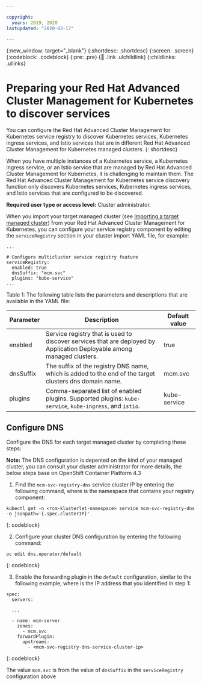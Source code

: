 ```yaml
---

copyright:
  years: 2019, 2020
lastupdated: "2020-03-17"

---
```


{:new_window: target="_blank"}
{:shortdesc: .shortdesc}
{:screen: .screen}
{:codeblock: .codeblock}
{:pre: .pre}
{:child: .link .ulchildlink}
{:childlinks: .ullinks}

# Preparing your Red Hat Advanced Cluster Management for Kubernetes to discover services

You can configure the Red Hat Advanced Cluster Management for Kubernetes service registry to discover Kubernetes services, Kubernetes ingress services, and Istio services that are in different Red Hat Advanced Cluster Management for Kubernetes managed clusters.
{: shortdesc}

When you have multiple instances of a Kubernetes service, a Kubernetes ingress service, or an Istio service that are managed by Red Hat Advanced Cluster Management for Kubernetes, it is challenging to maintain them. The Red Hat Advanced Cluster Management for Kubernetes service discovery function only discovers Kubernetes services, Kubernetes ingress services, and Istio services that are configured to be discovered.

**Required user type or access level:** Cluster administrator.

 When you import your target managed cluster (see [Importing a target managed cluster](https://github.com/open-cluster-management/rhacm-docs/blob/doc_stage/manage_cluster/import.md)) from your Red Hat Advanced Cluster Management for Kubernetes, you can configure your service registry component by editing the `serviceRegistry` section in your cluster import YAML file, for example:

```
...

# Configure multicluster service registry feature
serviceRegistry:
  enabled: true
  dnsSuffix: "mcm.svc"
  plugins: "kube-service"
...

```

Table 1: The following table lists the parameters and descriptions that are available in the YAML file:

| Parameter | Description | Default value|
|---|---|---|
| enabled| Service registry that is used to discover services that are deployed by Application Deployable among managed clusters.| true |
| dnsSuffix| The suffix of the registry DNS name, which is added to the end of the target clusters dns domain name.|mcm.svc|
| plugins| Comma-separated list of enabled plugins. Supported plugins: `kube-service`, `kube-ingress`, and `istio`. |kube-service|

## Configure DNS

Configure the DNS for each target managed cluster by completing these steps:

**Note:** The DNS configuration is depented on the kind of your managed cluster, you can consult your cluster administrator for more details, the below steps base on OpenShift Container Platform 4.3

1. Find the `mcm-svc-registry-dns` service cluster IP by entering the following command, where *<rcm-klusterlet-namespace>* is the namespace that contains your registry component:

  ```
  kubectl get -n <rcm-klusterlet-namespace> service mcm-svc-registry-dns -o jsonpath='{.spec.clusterIP}'
  ```
  {: codeblock}

2. Configure your cluster DNS configuration by entering the following command:

  ```
  oc edit dns.operator/default
  ```
  {: codeblock}

3. Enable the forwarding plugin in the `default` configuration, similar to the following example, where *<mcm-svc-registry-dns-service-cluster-ip>* is the IP address that you identified in step 1:

  ```
  spec:
    servers:

    ...

    - name: mcm-server
      zones:
        - mcm.svc
      forwardPlugin:
        upstreams:
          - <mcm-svc-registry-dns-service-cluster-ip>
  ```
  {: codeblock}

  The value `mcm.svc` is from the value of `dnsSuffix` in the `serviceRegistry` configuration above
